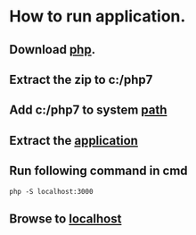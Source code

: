 # How to run application.

## Download [php](https://windows.php.net/downloads/releases/php-7.2.8-nts-Win32-VC15-x64.zip).

## Extract the zip to c:/php7

## Add c:/php7 to system [path](https://www.computerhope.com/issues/ch000549.htm)

## Extract the [application](https://github.com/chan4lk/survey-site/archive/master.zip) 
## Run following command in cmd
    php -S localhost:3000

## Browse to [localhost](http://localhost:3000)